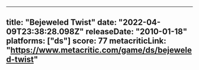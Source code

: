 
---
title: "Bejeweled Twist"
date: "2022-04-09T23:38:28.098Z"
releaseDate: "2010-01-18"
platforms: ["ds"]
score: 77
metacriticLink: "https://www.metacritic.com/game/ds/bejeweled-twist"
---
